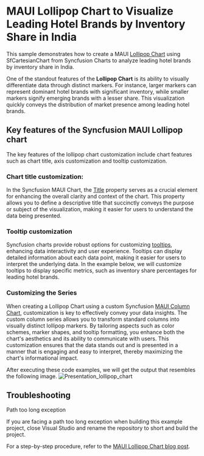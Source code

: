 # MAUI Lollipop Chart to Visualize Leading Hotel Brands by Inventory Share in India
This sample demonstrates how to create a MAUI [Lollipop Chart](https://help.syncfusion.com/maui-toolkit/cartesian-charts/column) using SfCartesianChart from Syncfusion Charts to analyze leading hotel brands by inventory share in India.

One of the standout features of the **Lollipop Chart** is its ability to visually differentiate data through distinct markers. For instance, larger markers can represent dominant hotel brands with significant inventory, while smaller markers signify emerging brands with a lesser share. This visualization quickly conveys the distribution of market presence among leading hotel brands.

## Key features of the Syncfusion MAUI Lollipop chart
The key features of the lollipop chart customization include chart features such as chart title, axis customization and tooltip customization.

### Chart title customization:
In the Syncfusion MAUI Chart, the [Title](https://help.syncfusion.com/cr/maui-toolkit/Syncfusion.Maui.Toolkit.Charts.ChartBase.html#Syncfusion_Maui_Toolkit_Charts_ChartBase_Title) property serves as a crucial element for enhancing the overall clarity and context of the chart. This property allows you to define a descriptive title that succinctly conveys the purpose or subject of the visualization, making it easier for users to understand the data being presented.

### Tooltip customization
Syncfusion charts provide robust options for customizing [tooltips](https://help.syncfusion.com/maui-toolkit/cartesian-charts/tooltip#template), enhancing data interactivity and user experience. Tooltips can display detailed information about each data point, making it easier for users to interpret the underlying data. In the example below, we will customize tooltips to display specific metrics, such as inventory share percentages for leading hotel brands.


### Customizing the Series
When creating a Lollipop Chart using a custom Syncfusion [MAUI Column Chart](https://help.syncfusion.com/maui-toolkit/cartesian-charts/column), customization is key to effectively convey your data insights. The custom column series allows you to transform standard columns into visually distinct lollipop markers. By tailoring aspects such as color schemes, marker shapes, and tooltip formatting, you enhance both the chart's aesthetics and its ability to communicate with users. This customization ensures that the data stands out and is presented in a manner that is engaging and easy to interpret, thereby maximizing the chart's informational impact.

After executing these code examples, we will get the output that resembles the following image.
![Presentation_lollipop_chart](https://github.com/user-attachments/assets/70934ace-7121-4087-bfe4-bd674407fc28)

## Troubleshooting
Path too long exception

If you are facing a path too long exception when building this example project, close Visual Studio and rename the repository to short and build the project.

For a step-by-step procedure, refer to the [MAUI Lollipop Chart blog post](https://www.syncfusion.com/blogs/post/top-hotel-brands-dotnet-maui-lollipop-chart).